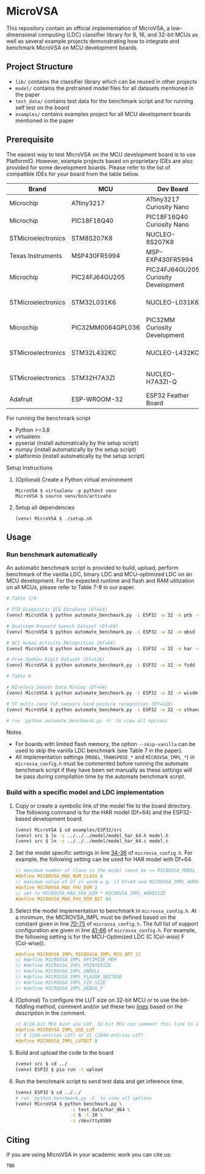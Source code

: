 # MicroVSA

This repository contain an official implementation of MicroVSA, a low-dimensional computing (LDC) classifier library for 8, 16, and 32-bit MCUs as well as several example projects demonstrating how to integrate and benchmark MicroVSA on MCU development boards. 

## Project Structure

- `lib/` contains the classifier library which can be reused in other projects
- `model/` contains the pretrained model files for all datasets mentioned in the paper
- `test_data/` contains test data for the benchmark script and for running self test on the board
- `examples/` contains examples project for all MCU development boards mentioned in the paper

## Prerequisite

The easiest way to test MicroVSA on the MCU development board is to use PlatformIO. However, example projects based on proprietary IDEs are also provided for some development boards. Please refer to the list of compatible IDEs for your board from the table below.

| Brand | MCU | Dev Board | IDE |
|-------|-----|-----------|-----|
| Microchip | ATtiny3217 | ATtiny3217 Curiosity Nano | Microchip MPLAB X |
| Microchip | PIC18F16Q40 | PIC18F16Q40 Curiosity Nano | Microchip MPLAB X |
| STMicroelectronics | STM8S207K8 | NUCLEO-8S207K8 | PlatformIO |
| Texas Instruments | MSP430FR5994 | MSP-EXP430FR5994 | TI CCS Cloud / PlatformIO |
| Microchip | PIC24FJ64GU205 | PIC24FJ64GU205 Curiosity Development | Microchip MPLAB X |
| STMicroelectronics | STM32L031K6 | NUCLEO-L031K6 | ST STM32CubeIDE / PlatformIO |
| Microchip | PIC32MM0064GPL036 | PIC32MM Curiosity Development | Microchip MPLAB X |
| STMicroelectronics | STM32L432KC | NUCLEO-L432KC | ST STM32CubeIDE / PlatformIO |
| STMicroelectronics | STM32H7A3ZI | NUCLEO-H7A3ZI-Q | ST STM32CubeIDE / PlatformIO |
| Adafruit | ESP-WROOM-32 | ESP32 Feather Board | PlatformIO |

For running the benchmark script

- Python >=3.8
- virtualenv
- pyserial (install automatically by the setup script)
- numpy (install automatically by the setup script)
- platformio (install automatically by the setup script)

Setup Instructions

1. (Optional) Create a Python virtual environment

    ```
    MicroVSA $ virtualenv -p python3 venv
    MicroVSA $ source venv/bin/activate
    ```

2. Setup all dependencies

    ```
    (venv) MicroVSA $ ./setup.sh
    ```

## Usage

### Run benchmark automatically

An automatic benchmark script is provided to build, upload, perform benchmark of the vanilla LDC, binary LDC and MCU-optimized LDC on an MCU development. For the expected runtime and flash and RAM utilization on all MCUs, please refer to Table 7-9 in our paper.

```bash
# Table 7/8

# PTB Diagnostic ECG Database (Df=64) 
(venv) MicroVSA $ python automate_benchmark.py -i ESP32 -w 32 -m ptb -d 64 -c 2 -s /dev/ttyUSB0

# Qualcomm Keyword Speech Dataset (Df=64) 
(venv) MicroVSA $ python automate_benchmark.py -i ESP32 -w 32 -m qksd -d 64 -c 2 -s /dev/ttyUSB0

# UCI Human Activity Recognition (Df=64) 
(venv) MicroVSA $ python automate_benchmark.py -i ESP32 -w 32 -m har -d 64 -c 6 -s /dev/ttyUSB0

# Free Spoken Digit Dataset (Df=128) 
(venv) MicroVSA $ python automate_benchmark.py -i ESP32 -w 32 -m fsdd -d 128 -c 10 -s /dev/ttyUSB0

# Table 9

# WIreless Sensor Data Mining (Df=64) 
(venv) MicroVSA $ python automate_benchmark.py -i ESP32 -w 32 -m wisdm -d 64 -c 4 -s /dev/ttyUSB0

# ST multi-zone ToF sensors hand posture recognition (Df=128) 
(venv) MicroVSA $ python automate_benchmark.py -i ESP32 -w 32 -m sthand -d 128 -c 8 -s /dev/ttyUSB0

# run `python automate_benchmark.py -h` to view all options
```

Notes
- For boards with limited flash memory, the option `--skip-vanilla` can be used to skip the vanilla LDC benchmark (see Table 7 in the paper).
- All implementation settings (`MODEL_TRANSPOSE_*` and `MICROVSA_IMPL_*`) in `microvsa_config.h` must be commented before running the automate benchmark script if they have been set manually as these settings will be pass during compilation time by the automate benchmark script. 

### Build with a specific model and LDC implementation

1. Copy or create a symbolic link of the model file to the board directory. The following command is for the HAR model (Df=64) and the ESP32-based development board.

    ```bash
    (venv) MicroVSA $ cd examples/ESP32/src
    (venv) src $ ln -s ../../../model/model_har_64.h model.h
    (venv) src $ ln -s ../../../model/model_har_64.c model.c
    ```

2. Set the model specific settings in line [34-36](https://github.com/nuntipat/MicroVSA/blob/main/lib/microvsa_config.h#L34-L36) of `microvsa_config.h`. For example, the following setting can be used for HAR model with Df=64.

    ```C
    // maximum number of class in the model (must be >= MICROVSA_MODEL_NUM_CLASS in model.h)
    #define MICROVSA_MAX_NUM_CLASS 6
    // maximum value of Df in word e.g. if Df=64 and MICROVSA_IMPL_WORDSIZE=32, set this value to 2
    #define MICROVSA_MAX_FHV_DIM 2
    // set to MICROVSA_MAX_FHV_DIM * MICROVSA_IMPL_WORDSIZE
    #define MICROVSA_MAX_FHV_DIM_BIT 64
    ```

3. Select the model implementation to benchmark in `microvsa_config.h`. At a minimum, the MICROVSA_IMPL must be defined based on the constant given in line [70-75](https://github.com/nuntipat/MicroVSA/blob/main/lib/microvsa_config.h#L70-L75) of `microvsa_config.h`. The full list of support configuration are given in line [41-66](https://github.com/nuntipat/MicroVSA/blob/main/lib/microvsa_config.h#L41-L66) of `microvsa_config.h`. For example, the following setting is for the MCU-Optimized LDC (C (Col-wise) F (Col-wise)).

    ```C
    #define MICROVSA_IMPL MICROVSA_IMPL_MCU_OPT_CC
    // #define MICROVSA_IMPL_OPTIMIZE_MEM
    // #define MICROVSA_IMPL_POINTERIZE
    // #define MICROVSA_IMPL_UNROLL
    // #define MICROVSA_IMPL_FLAVOR_8BITADD
    // #define MICROVSA_IMPL_FIX_SIZE
    // #define MICROVSA_IMPL_DEBUG_P
    ```

4. (Optional) To configure the LUT size on 32-bit MCU or to use the bit-fiddling method, comment and/or set these two [lines](https://github.com/nuntipat/MicroVSA/blob/main/lib/microvsa_config.h#L29-L30) based on the description in the comment.

    ```C
    // 8/16-bit MCU must use LUT, 32-bit MCU can comment this line to use hamming weight based implementation
    #define MICROVSA_IMPL_USE_LUT
    // 8 (256-entries LUT) or 11 (2048-entries LUT)
    #define MICROVSA_IMPL_LUTBIT 8              
    ```

5. Build and upload the code to the board

    ```bash
    (venv) src $ cd ../
    (venv) ESP32 $ pio run -t upload
    ```

6. Run the benchmark script to send test data and get inference time. 

    ```bash
    (venv) ESP32 $ cd ../../
    # run `python benchmark.py -h` to view all options
    (venv) MicroVSA $ python benchmark.py \
                        -i test_data/har_d64 \
                        -c 6 -t 10 \
                        -s /dev/ttyUSB0
    ```

## Citing

If you are using MicroVSA in your academic work you can cite us:

```
TBD
```